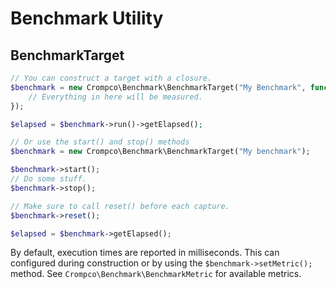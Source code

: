 # Benchmark Utility

## BenchmarkTarget

```php
// You can construct a target with a closure.
$benchmark = new Crompco\Benchmark\BenchmarkTarget("My Benchmark", function() {
    // Everything in here will be measured.
});

$elapsed = $benchmark->run()->getElapsed();

// Or use the start() and stop() methods
$benchmark = new Crompco\Benchmark\BenchmarkTarget("My benchmark");

$benchmark->start();
// Do some stuff.
$benchmark->stop();

// Make sure to call reset() before each capture.
$benchmark->reset();

$elapsed = $benchmark->getElapsed();
```

By default, execution times are reported in milliseconds. This can configured during construction
or by using the ```$benchmark->setMetric();``` method. See ```Crompco\Benchmark\BenchmarkMetric``` for available metrics.